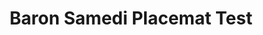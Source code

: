 ---
layout: default
category: bts
tags: ["gearvr","ar","unity"]
video: "https://player.vimeo.com/video/212623943?badge=0&amp;autopause=0&amp;player_id=0&amp;app_id=72231"
title: "Baron Samedi Placemat Test"
thumbnail: "https://i.vimeocdn.com/video/628646700_295x166.jpg?r=pad"
description: | 
  Use this file: http://files.odddivision.com/bsmr/placemat-v0.2.jpg
---